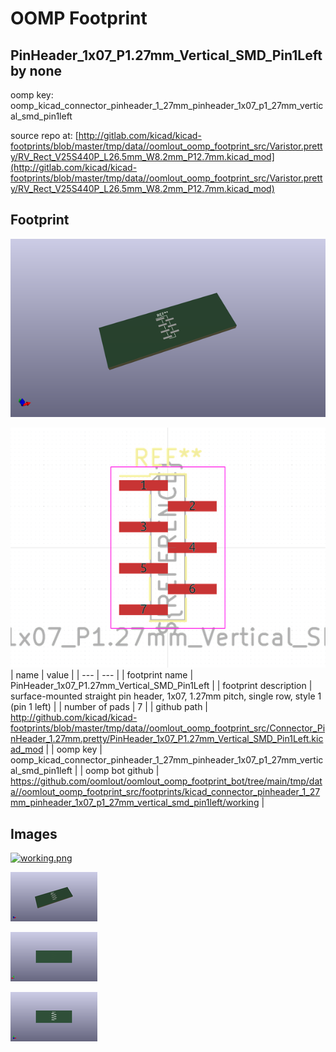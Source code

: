 # OOMP Footprint  
## PinHeader_1x07_P1.27mm_Vertical_SMD_Pin1Left  by none  
  
oomp key: oomp_kicad_connector_pinheader_1_27mm_pinheader_1x07_p1_27mm_vertical_smd_pin1left  
  
source repo at: [http://gitlab.com/kicad/kicad-footprints/blob/master/tmp/data//oomlout_oomp_footprint_src/Varistor.pretty/RV_Rect_V25S440P_L26.5mm_W8.2mm_P12.7mm.kicad_mod](http://gitlab.com/kicad/kicad-footprints/blob/master/tmp/data//oomlout_oomp_footprint_src/Varistor.pretty/RV_Rect_V25S440P_L26.5mm_W8.2mm_P12.7mm.kicad_mod)  
## Footprint  
  
[![working_kicad_pcb_3d.png](working_kicad_pcb_3d_600.png)](working_kicad_pcb_3d.png)  
  
[![working.png](working_600.png)](working.png)  
| name | value | 
| --- | --- | 
| footprint name | PinHeader_1x07_P1.27mm_Vertical_SMD_Pin1Left | 
| footprint description | surface-mounted straight pin header, 1x07, 1.27mm pitch, single row, style 1 (pin 1 left) | 
| number of pads | 7 | 
| github path | http://github.com/kicad/kicad-footprints/blob/master/tmp/data//oomlout_oomp_footprint_src/Connector_PinHeader_1.27mm.pretty/PinHeader_1x07_P1.27mm_Vertical_SMD_Pin1Left.kicad_mod | 
| oomp key | oomp_kicad_connector_pinheader_1_27mm_pinheader_1x07_p1_27mm_vertical_smd_pin1left | 
| oomp bot github | https://github.com/oomlout/oomlout_oomp_footprint_bot/tree/main/tmp/data//oomlout_oomp_footprint_src/footprints/kicad_connector_pinheader_1_27mm_pinheader_1x07_p1_27mm_vertical_smd_pin1left/working | 
## Images  
  
[![working.png](working_140.png)](working.png)  
  
[![working_kicad_pcb_3d.png](working_kicad_pcb_3d_140.png)](working_kicad_pcb_3d.png)  
  
[![working_kicad_pcb_3d_back.png](working_kicad_pcb_3d_back_140.png)](working_kicad_pcb_3d_back.png)  
  
[![working_kicad_pcb_3d_front.png](working_kicad_pcb_3d_front_140.png)](working_kicad_pcb_3d_front.png)  
